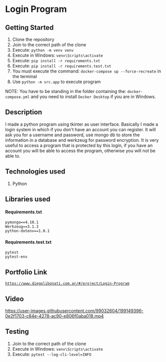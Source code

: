 # Login Program

## Getting Started

1. Clone the repository
2. Join to the correct path of the clone
3. Execute: `python -m venv venv`
4. Execute in Windows: `venv\Scripts\activate`
5. Execute: `pip install -r requirements.txt`
6. Execute: `pip install -r requirements.test.txt`
7. You must execute the command: `docker-compose up --force-recreate` in the terminal
8. Use `python -m src.app` to execute program

NOTE: You have to be standing in the folder containing the: `docker-compose.yml` and you need to install `Docker Desktop` if you are in Windows.

## Description

I made a python program using tkinter as user interface. Basically I made a login system in which if you don't have an account you can register. It will ask you for a username and password, use mongo db to store the information in a database and werkzeug for password encryption. It is very useful to access a program that is protected by this login, if you have an account you will be able to access the program, otherwise you will not be able to.

## Technologies used

1. Python

## Libraries used

#### Requirements.txt

```
pymongo==4.10.1
Werkzeug==3.1.3
python-dotenv==1.0.1
```

#### Requirements.test.txt

```
pytest
pytest-env
```

## Portfolio Link

[`https://www.diegolibonati.com.ar/#/project/Login-Program`](https://www.diegolibonati.com.ar/#/project/Login-Program)

## Video

https://user-images.githubusercontent.com/99032604/199149396-0e2f1703-c84e-4278-ac90-e806f0aba018.mp4

## Testing

1. Join to the correct path of the clone
2. Execute in Windows: `venv\Scripts\activate`
3. Execute: `pytest --log-cli-level=INFO`